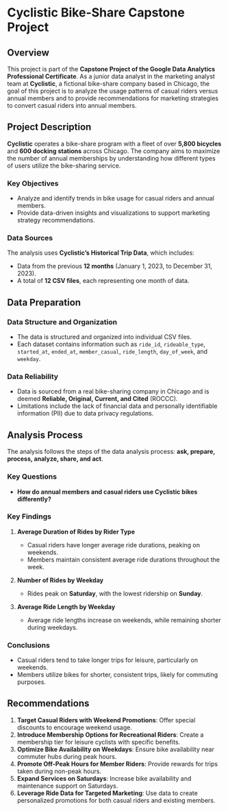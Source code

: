 # Cyclistic Bike-Share Capstone Project

## Overview

This project is part of the **Capstone Project of the Google Data Analytics Professional Certificate**. As a junior data analyst in the marketing analyst team at **Cyclistic**, a fictional bike-share company based in Chicago, the goal of this project is to analyze the usage patterns of casual riders versus annual members and to provide recommendations for marketing strategies to convert casual riders into annual members.

## Project Description

**Cyclistic** operates a bike-share program with a fleet of over **5,800 bicycles** and **600 docking stations** across Chicago. The company aims to maximize the number of annual memberships by understanding how different types of users utilize the bike-sharing service.

### Key Objectives

- Analyze and identify trends in bike usage for casual riders and annual members.
- Provide data-driven insights and visualizations to support marketing strategy recommendations.

### Data Sources

The analysis uses **Cyclistic’s Historical Trip Data**, which includes:

- Data from the previous **12 months** (January 1, 2023, to December 31, 2023).
- A total of **12 CSV files**, each representing one month of data.

## Data Preparation

### Data Structure and Organization

- The data is structured and organized into individual CSV files.
- Each dataset contains information such as `ride_id`, `rideable_type`, `started_at`, `ended_at`, `member_casual`, `ride_length`, `day_of_week`, and `weekday`.

### Data Reliability

- Data is sourced from a real bike-sharing company in Chicago and is deemed **Reliable, Original, Current, and Cited** (ROCCC).
- Limitations include the lack of financial data and personally identifiable information (PII) due to data privacy regulations.

## Analysis Process

The analysis follows the steps of the data analysis process: **ask, prepare, process, analyze, share, and act**.

### Key Questions

- **How do annual members and casual riders use Cyclistic bikes differently?**

### Key Findings

1. **Average Duration of Rides by Rider Type**
   - Casual riders have longer average ride durations, peaking on weekends.
   - Members maintain consistent average ride durations throughout the week.

2. **Number of Rides by Weekday**
   - Rides peak on **Saturday**, with the lowest ridership on **Sunday**.

3. **Average Ride Length by Weekday**
   - Average ride lengths increase on weekends, while remaining shorter during weekdays.

### Conclusions

- Casual riders tend to take longer trips for leisure, particularly on weekends.
- Members utilize bikes for shorter, consistent trips, likely for commuting purposes.

## Recommendations

1. **Target Casual Riders with Weekend Promotions**: Offer special discounts to encourage weekend usage.
2. **Introduce Membership Options for Recreational Riders**: Create a membership tier for leisure cyclists with specific benefits.
3. **Optimize Bike Availability on Weekdays**: Ensure bike availability near commuter hubs during peak hours.
4. **Promote Off-Peak Hours for Member Riders**: Provide rewards for trips taken during non-peak hours.
5. **Expand Services on Saturdays**: Increase bike availability and maintenance support on Saturdays.
6. **Leverage Ride Data for Targeted Marketing**: Use data to create personalized promotions for both casual riders and existing members.
